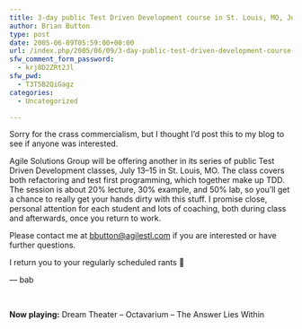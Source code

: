 ```yaml
---
title: 3-day public Test Driven Development course in St. Louis, MO, July 13-15
author: Brian Button
type: post
date: 2005-06-09T05:59:00+00:00
url: /index.php/2005/06/09/3-day-public-test-driven-development-course-in-st-louis-mo-july-13-15/
sfw_comment_form_password:
  - krj8D2ZRt2Jl
sfw_pwd:
  - T3T5B2QiGagz
categories:
  - Uncategorized

---
```

Sorry for the crass commercialism, but I thought I&rsquo;d post this to my blog to see if anyone was interested.

Agile Solutions Group will be offering another in its series of public Test Driven Development classes, July 13&ndash;15 in St. Louis, MO. The class covers both refactoring and test first programming, which together make up TDD. The session is about 20% lecture, 30% example, and 50% lab, so you&rsquo;ll get a chance to really get your hands dirty with this stuff. I promise close, personal attention for each student and lots of coaching, both during class and afterwards, once you return to work.

Please contact me at <bbutton@agilestl.com> if you are interested or have further questions.

I return you to your regularly scheduled rants 🙂

&mdash; bab

&nbsp;

**Now playing:** Dream Theater &#8211; Octavarium &#8211; The Answer Lies Within